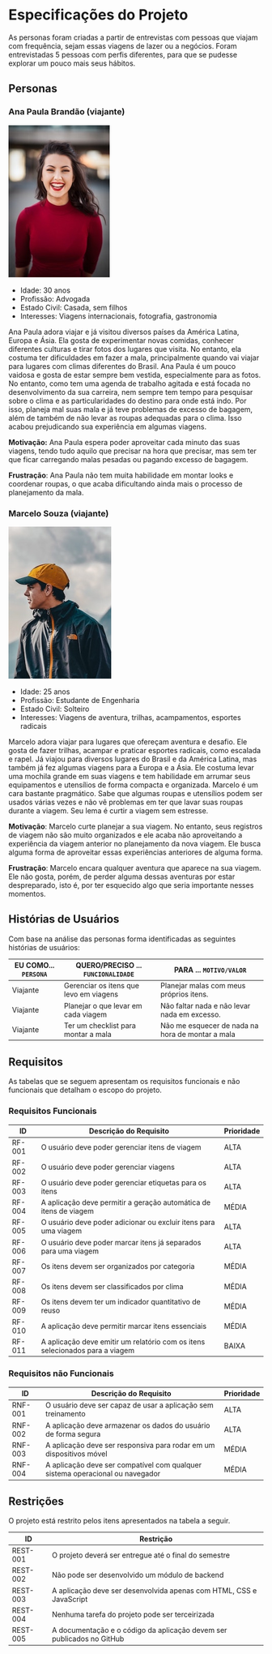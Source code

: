 # Especificações do Projeto

As personas foram criadas a partir de entrevistas com pessoas que viajam com frequência, sejam essas viagens de lazer ou a negócios. Foram entrevistadas 5 pessoas com perfis diferentes, para que se pudesse explorar um pouco mais seus hábitos.

## Personas

### Ana Paula Brandão (viajante)
![Ana Paula Brandão](./img/persona1.jpg)
- Idade: 30 anos
- Profissão: Advogada
- Estado Civil: Casada, sem filhos
- Interesses: Viagens internacionais, fotografia, gastronomia

Ana Paula adora viajar e já visitou diversos países da América Latina, Europa e Ásia. Ela gosta de experimentar novas comidas, conhecer diferentes culturas e tirar fotos dos lugares que visita. No entanto, ela costuma ter dificuldades em fazer a mala, principalmente quando vai viajar para lugares com climas diferentes do Brasil. Ana Paula é um pouco vaidosa e gosta de estar sempre bem vestida, especialmente para as fotos. No entanto, como tem uma agenda de trabalho agitada e está focada no desenvolvimento da sua carreira, nem sempre tem tempo para pesquisar sobre o clima e as particularidades do destino para onde está indo. Por isso, planeja mal suas mala e já teve problemas de excesso de bagagem, além de também de não levar as roupas adequadas para o clima. Isso acabou prejudicando sua experiência em algumas viagens.

**Motivação:** Ana Paula espera poder aproveitar cada minuto das suas viagens, tendo tudo aquilo que precisar na hora que precisar, mas sem ter que ficar carregando malas pesadas ou pagando excesso de bagagem. 

**Frustração**: Ana Paula não tem muita habilidade em montar looks e coordenar roupas, o que acaba dificultando ainda mais o processo de planejamento da mala.

### Marcelo Souza (viajante)
![Marcelo Souza](./img/persona2.jpg)
- Idade: 25 anos
- Profissão: Estudante de Engenharia
- Estado Civil: Solteiro
- Interesses: Viagens de aventura, trilhas, acampamentos, esportes radicais

Marcelo adora viajar para lugares que ofereçam aventura e desafio. Ele gosta de fazer trilhas, acampar e praticar esportes radicais, como escalada e rapel. Já viajou para diversos lugares do Brasil e da América Latina, mas também já fez algumas viagens para a Europa e a Ásia. Ele costuma levar uma mochila grande em suas viagens e tem habilidade em arrumar seus equipamentos e utensílios de forma compacta e organizada. Marcelo é um cara bastante pragmático. Sabe que algumas roupas e utensílios podem ser usados várias vezes e não vê problemas em ter que lavar suas roupas durante a viagem. Seu lema é curtir a viagem sem estresse.

**Motivação**: Marcelo curte planejar a sua viagem. No entanto, seus registros de viagem não são muito organizados e ele acaba não aproveitando a experiência da viagem anterior no planejamento da nova viagem. Ele busca alguma forma de aproveitar essas experiências anteriores de alguma forma.

**Frustração**: Marcelo encara qualquer aventura que aparece na sua viagem. Ele não gosta, porém, de perder alguma dessas aventuras por estar despreparado, isto é, por ter esquecido algo que seria importante nesses momentos.


## Histórias de Usuários

Com base na análise das personas forma identificadas as seguintes histórias de usuários:

| EU COMO... `PERSONA`| QUERO/PRECISO ... `FUNCIONALIDADE`     | PARA ... `MOTIVO/VALOR`                          |
|---------------------|----------------------------------------|--------------------------------------------------|
| Viajante            | Gerenciar os itens que levo em viagens | Planejar malas com meus próprios itens.          |
| Viajante            | Planejar o que levar em cada viagem    | Não faltar nada e não levar nada em excesso.     |
| Viajante            | Ter um checklist para montar a mala    | Não me esquecer de nada na hora de montar a mala |


## Requisitos

As tabelas que se seguem apresentam os requisitos funcionais e não funcionais que detalham o escopo do projeto.

### Requisitos Funcionais

|ID    | Descrição do Requisito | Prioridade |
|------|------------------------|------------|
|RF-001| O usuário deve poder gerenciar itens de viagem | ALTA | 
|RF-002| O usuário deve poder gerenciar viagens | ALTA |
|RF-003| O usuário deve poder gerenciar etiquetas para os itens | ALTA |
|RF-004| A aplicação deve permitir a geração automática de itens de viagem | MÉDIA |
|RF-005| O usuário deve poder adicionar ou excluir itens para uma viagem | ALTA |
|RF-006| O usuário deve poder marcar itens já separados para uma viagem | ALTA |
|RF-007| Os itens devem ser organizados por categoria | MÉDIA |
|RF-008| Os itens devem ser classificados por clima | MÉDIA |
|RF-009| Os itens devem ter um indicador quantitativo de reuso | MÉDIA |
|RF-010| A aplicação deve permitir marcar itens essenciais | MÉDIA |
|RF-011| A aplicação deve emitir um relatório com os itens selecionados para a viagem | BAIXA |


### Requisitos não Funcionais

|ID     | Descrição do Requisito  |Prioridade |
|-------|-------------------------|----|
|RNF-001| O usuário deve ser capaz de usar a aplicação sem treinamento |  ALTA | 
|RNF-002| A aplicação deve armazenar os dados do usuário de forma segura | ALTA |
|RNF-003| A aplicação deve ser responsiva para rodar em um dispositivos móvel | MÉDIA | 
|RNF-004| A aplicação deve ser compatível com qualquer sistema operacional ou navegador | MÉDIA |


## Restrições

O projeto está restrito pelos itens apresentados na tabela a seguir.

|ID| Restrição                                             |
|--|-------------------------------------------------------|
|REST-001| O projeto deverá ser entregue até o final do semestre |
|REST-002| Não pode ser desenvolvido um módulo de backend        |
|REST-003| A aplicação deve ser desenvolvida apenas com HTML, CSS e JavaScript |
|REST-004| Nenhuma tarefa do projeto pode ser terceirizada |
|REST-005| A documentação e o código da aplicação devem ser publicados no GitHub | 

